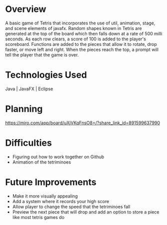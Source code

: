 # Overview
A basic game of Tetris that incorporates the use of util, animation, stage, and scene elements of javafx. Random shapes known in Tetris are generated at the top of the board which then falls down at a rate of 500 milli seconds. As each row clears, a score of 100 is added to the player's scoreboard. Functions are added to the pieces that allow it to rotate, drop faster, or move left and right. When the pieces reach the top, a prompt will tell the player that the game is over.
# Technologies Used
Java | JavaFX | Eclipse
# Planning
https://miro.com/app/board/uXjVKqFnsO8=/?share_link_id=891599637990
# Difficulties
- Figuring out how to work together on Github
- Animation of the tetriminoes
# Future Improvements
- Make it more visually appealing
- Add a system where it records your high score
- Allow player to change the speed that the tetriminoes fall
- Preview the next piece that will drop and add an option to store a piece like most tetris games do
  

